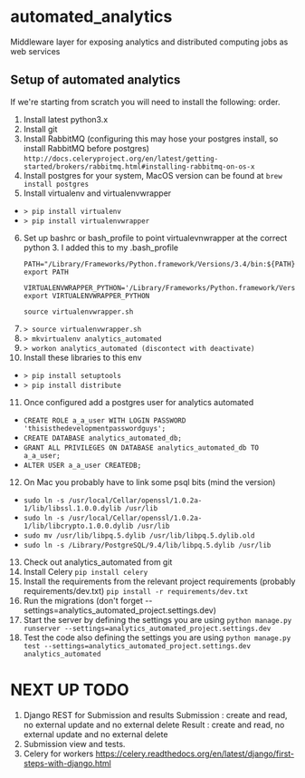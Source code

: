 # automated_analytics
Middleware layer for exposing analytics and distributed computing jobs as web services

## Setup of automated analytics

If we're starting from scratch you will need to install the following:
order.

1. Install latest python3.x
2. Install git
3. Install RabbitMQ (configuring this may hose your postgres install, so
  install RabbitMQ before postgres)
 `http://docs.celeryproject.org/en/latest/getting-started/brokers/rabbitmq.html#installing-rabbitmq-on-os-x`
4. Install postgres for your system, MacOS version can be found at
 `brew install postgres`
5. Install virtualenv and virtualenvwrapper
 * `> pip install virtualenv`
 * `> pip install virtualenvwrapper`
6. Set up bashrc or bash_profile to point virtualevnwrapper at the correct
python 3. I added this to my .bash_profile
    ```
    PATH="/Library/Frameworks/Python.framework/Versions/3.4/bin:${PATH}"
    export PATH

    VIRTUALENVWRAPPER_PYTHON='/Library/Frameworks/Python.framework/Versions/3.4/bin/python3'
    export VIRTUALENVWRAPPER_PYTHON

    source virtualenvwrapper.sh
    ```
7. `> source virtualenvwrapper.sh`
8. `> mkvirtualenv analytics_automated`
9. `> workon analytics_automated (discontect with deactivate)`
10. Install these libraries to this env
 * `> pip install setuptools`
 * `> pip install distribute`
11. Once configured add a postgres user for analytics automated
 * `CREATE ROLE a_a_user WITH LOGIN PASSWORD 'thisisthedevelopmentpasswordguys';`
 * `CREATE DATABASE analytics_automated_db;`
 * `GRANT ALL PRIVILEGES ON DATABASE analytics_automated_db TO a_a_user;`
 * `ALTER USER a_a_user CREATEDB;`
12. On Mac you probably have to link some psql bits (mind the version)
 * `sudo ln -s /usr/local/Cellar/openssl/1.0.2a-1/lib/libssl.1.0.0.dylib /usr/lib`
 * `sudo ln -s /usr/local/Cellar/openssl/1.0.2a-1/lib/libcrypto.1.0.0.dylib /usr/lib`
 * `sudo mv /usr/lib/libpq.5.dylib /usr/lib/libpq.5.dylib.old `
 * `sudo ln -s /Library/PostgreSQL/9.4/lib/libpq.5.dylib /usr/lib`
13. Check out analytics_automated from git
14. Install Celery
`pip install celery`
15. Install the requirements from the relevant project requirements (probably requirements/dev.txt)
`pip install -r requirements/dev.txt`
16. Run the migrations (don't forget --settings=analytics_automated_project.settings.dev)
17. Start the server by defining the settings you are using
`python manage.py runserver --settings=analytics_automated_project.settings.dev`
18. Test the code also defining the settings you are using
`python manage.py test --settings=analytics_automated_project.settings.dev analytics_automated`

NEXT UP TODO
============
1. Django REST for Submission and results
  Submission : create and read, no external update and no external delete
  Result : create and read, no external update and no external delete
2. Submission view and tests.
3. Celery for workers https://celery.readthedocs.org/en/latest/django/first-steps-with-django.html
